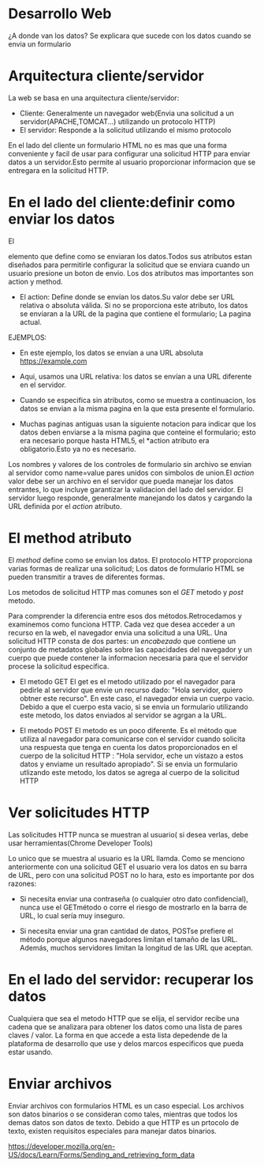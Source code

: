 # Desarrollo Web

¿A donde van los datos?
Se explicara que sucede con los datos cuando se envia un formulario


# Arquitectura cliente/servidor
La web se basa en una arquitectura cliente/servidor:
* Cliente: Generalmente un navegador web(Envia una solicitud a un servidor(APACHE,TOMCAT...) utilizando un protocolo HTTP)
* El servidor: Responde a la solicitud utilizando el mismo protocolo

En el lado del cliente un formulario HTML no es mas que una forma conveniente y facil de usar para configurar una solicitud HTTP para enviar datos a un servidor.Esto permite al usuario proporcionar informacion que se entregara en la solicitud HTTP.

# En el lado del cliente:definir como enviar los datos

El <form> elemento que define como se enviaran los datos.Todos sus atributos estan diseñados para permitirle configurar la solicitud que se enviara cuando un usuario presione un boton de envio. Los dos atributos mas importantes son action y method.
  
* El action: Define donde se envían los datos.Su valor debe ser URL relativa o absoluta válida. Si no se proporciona este atributo, los datos se enviaran a la URL de la pagina que contiene el formulario; La pagina actual.

EJEMPLOS:

* En este ejemplo, los datos se envían a una URL absoluta https://example.com

<form action ="https://example.com">

* Aqui, usamos una URL relativa: los datos se envían a una URL diferente en el servidor.

<form action="/somewhere_else">
  
* Cuando se especifica sin atributos, como se muestra a continuacion, los <form> datos se envian a la misma pagina en la que esta presente el formulario.

<form>
  
* Muchas paginas antiguas usan la siguiente notacion para indicar que los datos deben enviarse a la misma pagina que conteine el formulario; esto era necesario porque hasta HTML5, el *action 
atributo era obligatorio.Esto ya no es necesario.

<form action="#">
  
Los nombres y valores de los controles de formulario sin archivo se envian al servidor como name=value pares unidos con simbolos de union.El *action* valor debe ser un archivo en el servidor que pueda manejar los datos entrantes, lo que incluye garantizar la validacion del lado del servidor. El servidor luego responde, generalmente manejando los datos y cargando la URL definida por el *action* atributo.


# El method atributo

El *method* define como se envian los datos. El protocolo HTTP proporciona varias formas de realizar una solicitud; Los datos de formulario HTML se pueden transmitir a traves de diferentes formas.

Los metodos de solicitud HTTP mas comunes son el *GET* metodo y *post* metodo.

Para comprender la diferencia entre esos dos métodos.Retrocedamos y examinemos como funciona HTTP. Cada vez que desea acceder a un recurso en la web, el navegador envia una solicitud a una URL. Una solicitud HTTP consta de dos partes: un *encabezado* que contiene un conjunto de metadatos globales sobre las capacidades del navegador y un cuerpo que puede contener la informacion necesaria para que el servidor procese la solicitud especifica.


* El metodo GET
El get es el metodo utilizado por el navegador para pedirle al servidor que envie un recurso dado: "Hola servidor, quiero obtner este recurso". En este caso, el navegador envia un cuerpo vacio. Debido a que el cuerpo esta vacio, si se envia un formulario utilizando este metodo, los datos enviados al servidor se agrgan a la URL.


* El metodo POST
El metodo es un poco diferente. Es el método que utiliza al navegador para comunicarse con el servidor cuando solicita una respuesta que tenga en cuenta los datos proporcionados en el cuerpo de la solicitud HTTP : "Hola servidor, eche un vistazo a estos datos y enviame un resultado apropiado". Si se envia un formulario utlizando este metodo, los datos se agrega al cuerpo de la solicitud HTTP

# Ver solicitudes HTTP
Las solicitudes HTTP nunca se muestran al usuario( si desea verlas, debe usar herramientas(Chrome Developer Tools)

Lo unico que se muestra al usuario es la URL llamda. Como se menciono anteriormente con una solicitud GET el usuario vera los datos en su barra de URL, pero con una solicitud POST no lo hara, esto es importante por dos razones:

* Si necesita enviar una contraseña (o cualquier otro dato confidencial), nunca use el GETmétodo o corre el riesgo de mostrarlo en la barra de URL, lo cual sería muy inseguro.

* Si necesita enviar una gran cantidad de datos, POSTse prefiere el método porque algunos navegadores limitan el tamaño de las URL. Además, muchos servidores limitan la longitud de las URL que aceptan.

# En el lado del servidor: recuperar los datos
Cualquiera que sea el metodo HTTP que se elija, el servidor recibe una cadena que se analizara para obtener los datos como una lista de pares claves / valor. La forma en que accede a esta lista depedende de la plataforma de desarrollo que use y delos marcos especificos que pueda estar usando.

# Enviar archivos
Enviar archivos con formularios HTML es un caso especial. Los archivos son datos binarios o se consideran como tales, mientras que todos los demas datos son datos de texto. Debido a que HTTP es un prtocolo de texto, existen requisitos especiales para manejar datos binarios.

https://developer.mozilla.org/en-US/docs/Learn/Forms/Sending_and_retrieving_form_data




  
  
